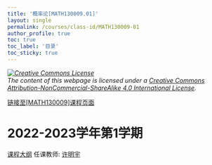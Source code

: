 ```yaml
---
title: '概率论[MATH130009.01]'
layout: single
permalink: /courses/class-id/MATH130009-01
author_profile: true
toc: true
toc_label: '目录'
toc_sticky: true
---
```



<div class='notice--warning'>
	<p><i><a rel='license' href='http://creativecommons.org/licenses/by-nc-sa/4.0/'><img alt='Creative Commons License' style='border-width:0' src='https://i.creativecommons.org/l/by-nc-sa/4.0/88x31.png' /></a><br /> The content of this webpage is licensed under a <a rel='license' href='http://creativecommons.org/licenses/by-nc-sa/4.0/'>Creative Commons Attribution-NonCommercial-ShareAlike 4.0 International License</a>.</i></p>
</div>

<a href='https://fdu-math.github.io/courses/MATH130009'>链接至[MATH130009]课程页面</a>

# 2022-2023学年第1学期
<a href='https://fdu-math.github.io/courses/syllabus/MATH130009.01-2022-2023-1 (Encrypted).pdf'>课程大纲</a>
任课教师: <a href='https://fdu-math.github.io/teachers/许明宇'>许明宇</a>
